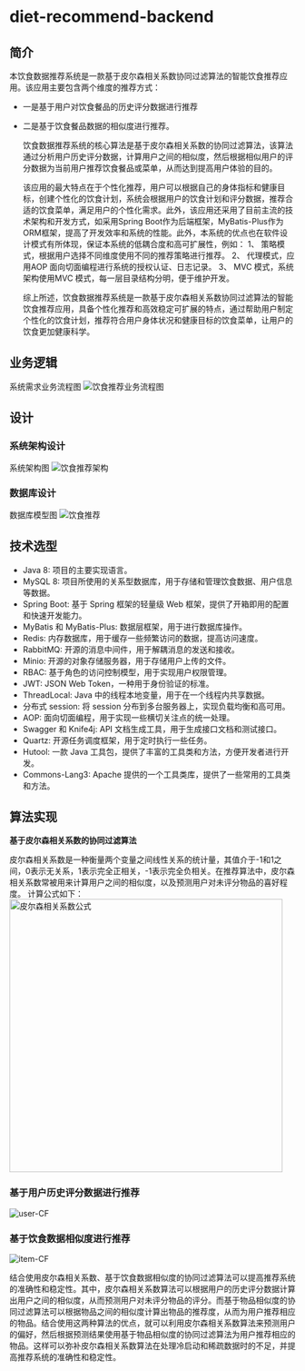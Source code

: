 # diet-recommend-backend
## 简介
本饮食数据推荐系统是一款基于皮尔森相关系数协同过滤算法的智能饮食推荐应用。该应用主要包含两个维度的推荐方式：
- 一是基于用户对饮食餐品的历史评分数据进行推荐
- 二是基于饮食餐品数据的相似度进行推荐。

  饮食数据推荐系统的核心算法是基于皮尔森相关系数的协同过滤算法，该算法通过分析用户历史评分数据，计算用户之间的相似度，然后根据相似用户的评分数据为当前用户推荐饮食餐品或菜单，从而达到提高用户体验的目的。
  
  该应用的最大特点在于个性化推荐，用户可以根据自己的身体指标和健康目标，创建个性化的饮食计划，系统会根据用户的饮食计划和评分数据，推荐合适的饮食菜单，满足用户的个性化需求。此外，该应用还采用了目前主流的技术架构和开发方式，如采用Spring Boot作为后端框架，MyBatis-Plus作为ORM框架，提高了开发效率和系统的性能。此外，本系统的优点也在软件设计模式有所体现，保证本系统的低耦合度和高可扩展性，例如：
1、	策略模式，根据用户选择不同维度使用不同的推荐策略进行推荐。
2、	代理模式，应用AOP 面向切面编程进行系统的授权认证、日志记录。
3、	MVC 模式，系统架构使用MVC 模式，每一层目录结构分明，便于维护开发。

  综上所述，饮食数据推荐系统是一款基于皮尔森相关系数协同过滤算法的智能饮食推荐应用，具备个性化推荐和高效稳定可扩展的特点，通过帮助用户制定个性化的饮食计划，推荐符合用户身体状况和健康目标的饮食菜单，让用户的饮食更加健康科学。


## 业务逻辑
系统需求业务流程图
![饮食推荐业务流程图](https://user-images.githubusercontent.com/89373858/232701801-8c5ec9d3-a147-4511-905a-cb2ccea17c07.jpg)

## 设计

### 系统架构设计

系统架构图
![饮食推荐架构](https://user-images.githubusercontent.com/89373858/232701713-851626ca-8a5a-461e-925b-047ea84f2f12.jpg)

### 数据库设计
数据库模型图
![饮食推荐](https://user-images.githubusercontent.com/89373858/232701681-576613a3-438d-4059-a56a-12937272d17b.jpg)

## 技术选型
- Java 8: 项目的主要实现语言。
- MySQL 8: 项目所使用的关系型数据库，用于存储和管理饮食数据、用户信息等数据。
- Spring Boot: 基于 Spring 框架的轻量级 Web 框架，提供了开箱即用的配置和快速开发能力。
- MyBatis 和 MyBatis-Plus: 数据层框架，用于进行数据库操作。
- Redis: 内存数据库，用于缓存一些频繁访问的数据，提高访问速度。
- RabbitMQ: 开源的消息中间件，用于解耦消息的发送和接收。
- Minio: 开源的对象存储服务器，用于存储用户上传的文件。
- RBAC: 基于角色的访问控制模型，用于实现用户权限管理。
- JWT: JSON Web Token，一种用于身份验证的标准。
- ThreadLocal: Java 中的线程本地变量，用于在一个线程内共享数据。
- 分布式 session: 将 session 分布到多台服务器上，实现负载均衡和高可用。
- AOP: 面向切面编程，用于实现一些横切关注点的统一处理。
- Swagger 和 Knife4j: API 文档生成工具，用于生成接口文档和测试接口。
- Quartz: 开源任务调度框架，用于定时执行一些任务。
- Hutool: 一款 Java 工具包，提供了丰富的工具类和方法，方便开发者进行开发。
- Commons-Lang3: Apache 提供的一个工具类库，提供了一些常用的工具类和方法。

## 算法实现

**基于皮尔森相关系数的协同过滤算法**

皮尔森相关系数是一种衡量两个变量之间线性关系的统计量，其值介于-1和1之间，0表示无关系，1表示完全正相关，-1表示完全负相关。在推荐算法中，皮尔森相关系数常被用来计算用户之间的相似度，以及预测用户对未评分物品的喜好程度。
计算公式如下：
<img width="481" alt="皮尔森相关系数公式" src="https://user-images.githubusercontent.com/89373858/232704398-783c6218-acd2-4e06-a1f9-2754bb1aeb79.png">

### 基于用户历史评分数据进行推荐
![user-CF](https://user-images.githubusercontent.com/89373858/232703751-3ca7c7f1-7497-463e-b5c6-5c095be75721.png)


### 基于饮食数据相似度进行推荐
![item-CF](https://user-images.githubusercontent.com/89373858/232704252-4a965093-4630-479a-ace5-aacfbb8aec44.png)

  结合使用皮尔森相关系数、基于饮食数据相似度的协同过滤算法可以提高推荐系统的准确性和稳定性。其中，皮尔森相关系数算法可以根据用户的历史评分数据计算出用户之间的相似度，从而预测用户对未评分物品的评分。而基于物品相似度的协同过滤算法可以根据物品之间的相似度计算出物品的推荐度，从而为用户推荐相应的物品。结合使用这两种算法的优点，就可以利用皮尔森相关系数算法来预测用户的偏好，然后根据预测结果使用基于物品相似度的协同过滤算法为用户推荐相应的物品。这样可以弥补皮尔森相关系数算法在处理冷启动和稀疏数据时的不足，并提高推荐系统的准确性和稳定性。


